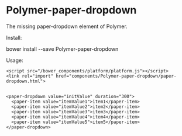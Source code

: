 Polymer-paper-dropdown
======================

The missing paper-dropdown element of Polymer.

Install:

bower install --save Polymer-paper-dropdown

Usage:

```
<script src="/bower_components/platform/platform.js"></script>
<link rel="import" href="components/Polymer-paper-dropdown/paper-dropdown.html">


<paper-dropdown value="initValue" duration="300">
  <paper-item value="itemValue1">item1</paper-item>
  <paper-item value="itemValue2">item2</paper-item>
  <paper-item value="itemValue3">item3</paper-item>
  <paper-item value="itemValue4">item4</paper-item>
  <paper-item value="itemValue5">item5</paper-item>
</paper-dropdown>
```

